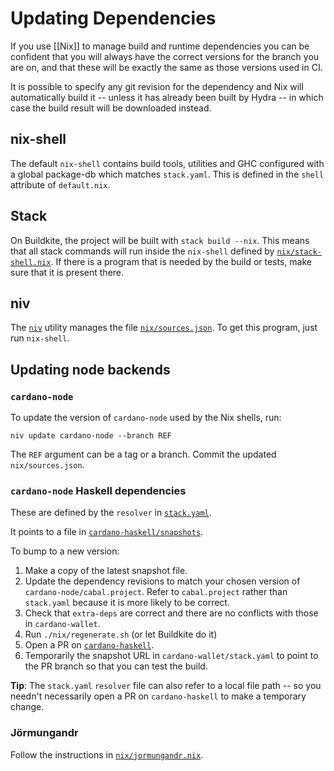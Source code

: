 # Updating Dependencies

If you use [[Nix]] to manage build and runtime dependencies you can be
confident that you will always have the correct versions for the
branch you are on, and that these will be exactly the same as those
versions used in CI.

It is possible to specify any git revision for the dependency and Nix
will automatically build it -- unless it has already been built by
Hydra -- in which case the build result will be downloaded instead.

## nix-shell

The default `nix-shell` contains build tools, utilities and GHC
configured with a global package-db which matches `stack.yaml`. This
is defined in the `shell` attribute of `default.nix`.

## Stack

On Buildkite, the project will be built with `stack build --nix`. This
means that all stack commands will run inside the `nix-shell` defined
by [`nix/stack-shell.nix`](https://github.com/input-output-hk/cardano-wallet/blob/master/nix/stack-shell.nix). If there is a program that is needed by the
build or tests, make sure that it is present there.

## niv

The [`niv`](https://github.com/nmattia/niv) utility manages the file
[`nix/sources.json`](https://github.com/input-output-hk/cardano-wallet/blob/master/nix/sources.json).
To get this program, just run `nix-shell`.

## Updating node backends

### `cardano-node`

To update the version of `cardano-node` used by the Nix shells, run:

```
niv update cardano-node --branch REF
```

The `REF` argument can be a tag or a branch. Commit the updated
`nix/sources.json`.

### `cardano-node` Haskell dependencies

These are defined by the `resolver` in [`stack.yaml`](https://github.com/input-output-hk/cardano-wallet/blob/master/stack.yaml).

It points to a file in [`cardano-haskell/snapshots`](https://github.com/input-output-hk/cardano-haskell/tree/master/snapshots).

To bump to a new version:

1. Make a copy of the latest snapshot file.
2. Update the dependency revisions to match your chosen version of
   `cardano-node/cabal.project`. Refer to `cabal.project` rather than
   `stack.yaml` because it is more likely to be correct.
3. Check that `extra-deps` are correct and there are no conflicts with
   those in `cardano-wallet`.
4. Run `./nix/regenerate.sh` (or let Buildkite do it)
5. Open a PR on [`cardano-haskell`](https://github.com/input-output-hk/cardano-haskell).
6. Temporarily the snapshot URL in `cardano-wallet/stack.yaml` to
   point to the PR branch so that you can test the build.

**Tip**: The `stack.yaml` `resolver` file can also refer to a local file path -- so you needn't necessarily open a PR on `cardano-haskell` to make a temporary change.

### Jörmungandr

Follow the instructions in [`nix/jormungandr.nix`](https://github.com/input-output-hk/cardano-wallet/blob/master/nix/jormungandr.nix).
